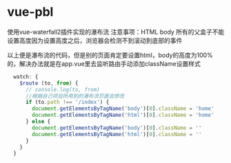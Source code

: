 # vue-pbl
使用vue-waterfall2插件实现的瀑布流
注意事项：HTML body  所有的父盒子不能设置高度因为设置高度之后，浏览器会检测不到滚动到底部的事件

以上便是瀑布流的代码，但是别的页面肯定要设置html，body的高度为100%的，解决办法就是在app.vue里去监听路由手动添加className设置样式
```javascript
  watch: {
    $route (to, from) {
      // console.log(to, from)
      //根据自己项目所用到的瀑布流页面去修改
      if (to.path !== '/index') {
        document.getElementsByTagName('body')[0].className = 'home'
        document.getElementsByTagName('html')[0].className = 'home'
      } else {
        document.getElementsByTagName('body')[0].className = ''
        document.getElementsByTagName('html')[0].className = ''
      }
    }
  }


